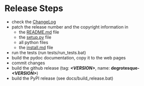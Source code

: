 # Release Steps

* check the [ChangeLog](https://github.com/dkrajzew/degrotesque/blob/master/docs/mkdocs/changes.md)
* patch the release number and the copyright information in
    * the [README.md](https://github.com/dkrajzew/degrotesque/blob/master/README.md) file
    * the [setup.py](https://github.com/dkrajzew/degrotesque/blob/master/setup.py) file
    * all python files
    * the [install.md](https://github.com/dkrajzew/degrotesque/blob/master/docs/install.md) file
* run the tests (run tests/run_tests.bat)
* build the pydoc documentation, copy it to the web pages
* commit changes
* build the github release (tag: ___&lt;VERSION&gt;___, name: __degrotesque-_&lt;VERSION&gt;___)
* build the PyPI release (see docs/build_release.bat)
